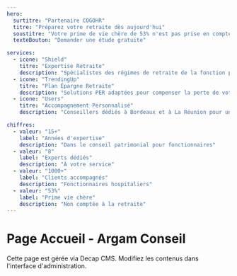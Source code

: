 ```yaml
---
hero:
  surtitre: "Partenaire COGOHR"
  titre: "Préparez votre retraite dès aujourd'hui"
  soustitre: "Votre prime de vie chère de 53% n'est pas prise en compte pour votre retraite. Compensez cette perte avec un Plan Épargne Retraite adapté aux fonctionnaires hospitaliers de La Réunion."
  texteBouton: "Demander une étude gratuite"

services:
  - icone: "Shield"
    titre: "Expertise Retraite"
    description: "Spécialistes des régimes de retraite de la fonction publique hospitalière et des enjeux spécifiques à La Réunion."
  - icone: "TrendingUp"
    titre: "Plan Épargne Retraite"
    description: "Solutions PER adaptées pour compenser la perte de votre prime de vie chère à la retraite."
  - icone: "Users"
    titre: "Accompagnement Personnalisé"
    description: "Conseillers dédiés à Bordeaux et à La Réunion pour un suivi de proximité."

chiffres:
  - valeur: "15+"
    label: "Années d'expertise"
    description: "Dans le conseil patrimonial pour fonctionnaires"
  - valeur: "8"
    label: "Experts dédiés"
    description: "À votre service"
  - valeur: "1000+"
    label: "Clients accompagnés"
    description: "Fonctionnaires hospitaliers"
  - valeur: "53%"
    label: "Prime vie chère"
    description: "Non comptée à la retraite"
---
```


# Page Accueil - Argam Conseil

Cette page est gérée via Decap CMS. Modifiez les contenus dans l'interface d'administration.

